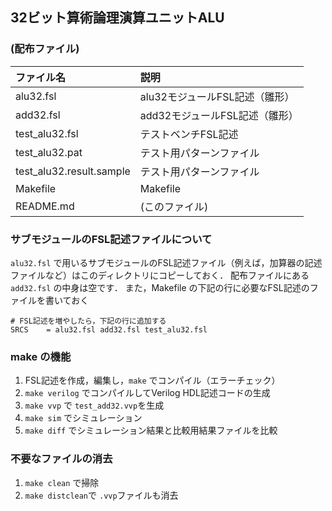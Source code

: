 32ビット算術論理演算ユニットALU
---

### (配布ファイル)

| ファイル名               | 説明                                 |
|:-------------------------|:-------------------------------------|
| alu32.fsl                | alu32モジュールFSL記述（雛形）       |
| add32.fsl                | add32モジュールFSL記述（雛形）       |
| test_alu32.fsl           | テストベンチFSL記述                  |
| test_alu32.pat           | テスト用パターンファイル             |
| test_alu32.result.sample | テスト用パターンファイル             |
| Makefile                 | Makefile                             |
| README.md                | (このファイル)                       |

### サブモジュールのFSL記述ファイルについて

`alu32.fsl` で用いるサブモジュールのFSL記述ファイル（例えば，加算器の記述ファイルなど）はこのディレクトリにコピーしておく．
配布ファイルにある `add32.fsl` の中身は空です．
また，Makefile の下記の行に必要なFSL記述のファイルを書いておく

    # FSL記述を増やしたら，下記の行に追加する
    SRCS 	= alu32.fsl add32.fsl test_alu32.fsl


### make の機能

1. FSL記述を作成，編集し，`make` でコンパイル（エラーチェック）
3. `make verilog` でコンパイルしてVerilog HDL記述コードの生成
4. `make vvp` で `test_add32.vvp`を生成
5. `make sim` でシミュレーション
6. `make diff` でシミュレーション結果と比較用結果ファイルを比較

### 不要なファイルの消去

1. `make clean` で掃除
2. `make distclean`で `.vvp`ファイルも消去


